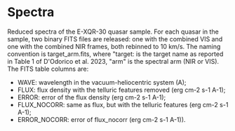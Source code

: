 # Spectra
Reduced spectra of the E-XQR-30 quasar sample. 
For each quasar in the sample, two binary FITS files are released: one with the combined VIS and one with the combined NIR frames, both rebinned to 10 km/s. 
The naming convention is target_arm.fits, where "target: is the target name as reported in Table 1 of D'Odorico et al. 2023, "arm" is the spectral arm (NIR or VIS). The FITS table columns are:  

- WAVE: wavelength in the vacuum-heliocentric system (A); 
- FLUX: flux density with the telluric features removed (erg cm-2 s-1 A-1);
- ERROR: error of the flux density (erg cm-2 s-1 A-1); 
- FLUX_NOCORR: same as flux, but with the telluric features (erg cm-2 s-1 A-1);
- ERROR_NOCORR: error of flux\_nocorr (erg cm-2 s-1 A-1)). 

